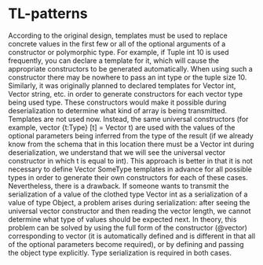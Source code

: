 # TL-patterns
According to the original design, templates must be used to replace concrete values in the first few or all of the optional arguments of a constructor or polymorphic type. For example, if Tuple int 10 is used frequently, you can declare a template for it, which will cause the appropriate constructors to be generated automatically. When using such a constructor there may be nowhere to pass an int type or the tuple size 10. Similarly, it was originally planned to declared templates for Vector int, Vector string, etc. in order to generate constructors for each vector type being used type. These constructors would make it possible during deserialization to determine what kind of array is being transmitted.
Templates are not used now. Instead, the same universal constructors (for example, vector {t:Type} [t] = Vector t) are used with the values of the optional parameters being inferred from the type of the result (if we already know from the schema that in this location there must be a Vector int during deserialization, we understand that we will see the universal vector constructor in which t is equal to int).
This approach is better in that it is not necessary to define Vector SomeType templates in advance for all possible types in order to generate their own constructors for each of these cases. Nevertheless, there is a drawback. If someone wants to transmit the serialization of a value of the clothed type Vector int as a serialization of a value of type Object, a problem arises during serialization: after seeing the universal vector constructor and then reading the vector length, we cannot determine what type of values should be expected next.
In theory, this problem can be solved by using the full form of the constructor (@vector) corresponding to vector (it is automatically defined and is different in that all of the optional parameters become required), or by defining
and passing the object type explicitly. Type serialization is required in both cases.
